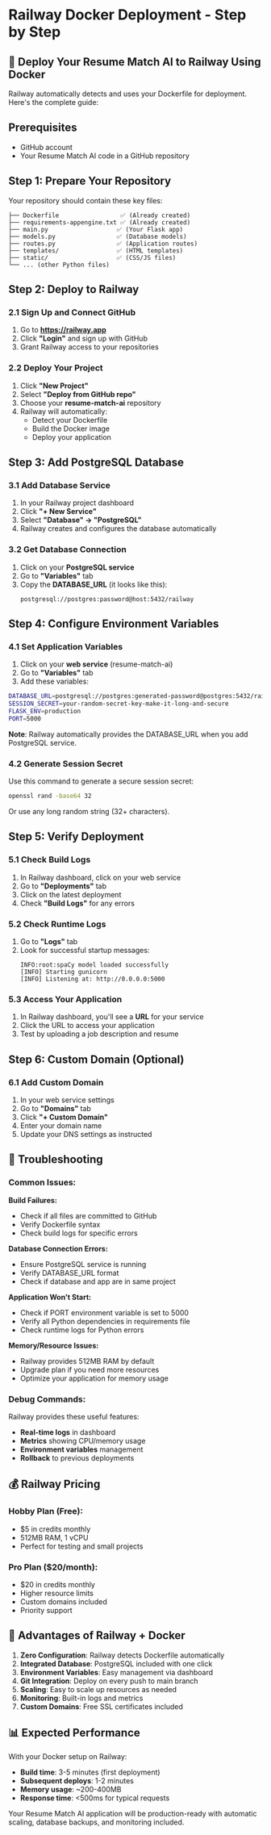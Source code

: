 # Railway Docker Deployment - Step by Step

## 🚀 Deploy Your Resume Match AI to Railway Using Docker

Railway automatically detects and uses your Dockerfile for deployment. Here's the complete guide:

## Prerequisites
- GitHub account
- Your Resume Match AI code in a GitHub repository

## Step 1: Prepare Your Repository

Your repository should contain these key files:
```
├── Dockerfile                 ✅ (Already created)
├── requirements-appengine.txt ✅ (Already created)  
├── main.py                   ✅ (Your Flask app)
├── models.py                 ✅ (Database models)
├── routes.py                 ✅ (Application routes)
├── templates/                ✅ (HTML templates)
├── static/                   ✅ (CSS/JS files)
└── ... (other Python files)
```

## Step 2: Deploy to Railway

### 2.1 Sign Up and Connect GitHub
1. Go to **https://railway.app**
2. Click **"Login"** and sign up with GitHub
3. Grant Railway access to your repositories

### 2.2 Deploy Your Project
1. Click **"New Project"**
2. Select **"Deploy from GitHub repo"**
3. Choose your **resume-match-ai** repository
4. Railway will automatically:
   - Detect your Dockerfile
   - Build the Docker image
   - Deploy your application

## Step 3: Add PostgreSQL Database

### 3.1 Add Database Service
1. In your Railway project dashboard
2. Click **"+ New Service"**
3. Select **"Database" → "PostgreSQL"**
4. Railway creates and configures the database automatically

### 3.2 Get Database Connection
1. Click on your **PostgreSQL service**
2. Go to **"Variables"** tab
3. Copy the **DATABASE_URL** (it looks like this):
   ```
   postgresql://postgres:password@host:5432/railway
   ```

## Step 4: Configure Environment Variables

### 4.1 Set Application Variables
1. Click on your **web service** (resume-match-ai)
2. Go to **"Variables"** tab
3. Add these variables:

```bash
DATABASE_URL=postgresql://postgres:generated-password@postgres:5432/railway
SESSION_SECRET=your-random-secret-key-make-it-long-and-secure
FLASK_ENV=production
PORT=5000
```

**Note**: Railway automatically provides the DATABASE_URL when you add PostgreSQL service.

### 4.2 Generate Session Secret
Use this command to generate a secure session secret:
```bash
openssl rand -base64 32
```
Or use any long random string (32+ characters).

## Step 5: Verify Deployment

### 5.1 Check Build Logs
1. In Railway dashboard, click on your web service
2. Go to **"Deployments"** tab
3. Click on the latest deployment
4. Check **"Build Logs"** for any errors

### 5.2 Check Runtime Logs
1. Go to **"Logs"** tab
2. Look for successful startup messages:
   ```
   INFO:root:spaCy model loaded successfully
   [INFO] Starting gunicorn
   [INFO] Listening at: http://0.0.0.0:5000
   ```

### 5.3 Access Your Application
1. In Railway dashboard, you'll see a **URL** for your service
2. Click the URL to access your application
3. Test by uploading a job description and resume

## Step 6: Custom Domain (Optional)

### 6.1 Add Custom Domain
1. In your web service settings
2. Go to **"Domains"** tab
3. Click **"+ Custom Domain"**
4. Enter your domain name
5. Update your DNS settings as instructed

## 🔧 Troubleshooting

### Common Issues:

**Build Failures:**
- Check if all files are committed to GitHub
- Verify Dockerfile syntax
- Check build logs for specific errors

**Database Connection Errors:**
- Ensure PostgreSQL service is running
- Verify DATABASE_URL format
- Check if database and app are in same project

**Application Won't Start:**
- Check if PORT environment variable is set to 5000
- Verify all Python dependencies in requirements file
- Check runtime logs for Python errors

**Memory/Resource Issues:**
- Railway provides 512MB RAM by default
- Upgrade plan if you need more resources
- Optimize your application for memory usage

### Debug Commands:
Railway provides these useful features:
- **Real-time logs** in dashboard
- **Metrics** showing CPU/memory usage  
- **Environment variables** management
- **Rollback** to previous deployments

## 💰 Railway Pricing

### Hobby Plan (Free):
- $5 in credits monthly
- 512MB RAM, 1 vCPU
- Perfect for testing and small projects

### Pro Plan ($20/month):
- $20 in credits monthly  
- Higher resource limits
- Custom domains included
- Priority support

## 🎯 Advantages of Railway + Docker

1. **Zero Configuration**: Railway detects Dockerfile automatically
2. **Integrated Database**: PostgreSQL included with one click
3. **Environment Variables**: Easy management via dashboard
4. **Git Integration**: Deploy on every push to main branch
5. **Scaling**: Easy to scale up resources as needed
6. **Monitoring**: Built-in logs and metrics
7. **Custom Domains**: Free SSL certificates included

## 📊 Expected Performance

With your Docker setup on Railway:
- **Build time**: 3-5 minutes (first deployment)
- **Subsequent deploys**: 1-2 minutes
- **Memory usage**: ~200-400MB
- **Response time**: <500ms for typical requests

Your Resume Match AI application will be production-ready with automatic scaling, database backups, and monitoring included.